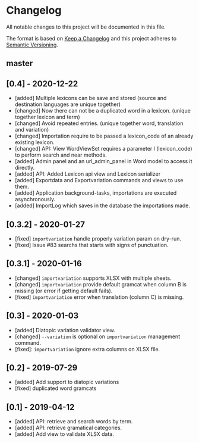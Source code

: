 # Changelog
All notable changes to this project will be documented in this file.

The format is based on [Keep a Changelog](http://keepachangelog.com/en/1.0.0/)
and this project adheres to [Semantic Versioning](http://semver.org/spec/v2.0.0.html).

## master

## [0.4] - 2020-12-22
- [added] Multiple lexicons can be save and stored (source and destination languages are unique together)
- [changed] Now there can not be a duplicated word in a lexicon. (unique together lexicon and term)
- [changed] Avoid repeated entries. (unique together word, translation and variation) 
- [changed] Importation require to be passed a lexicon_code of an already existing lexicon.
- [changed] API: View WordViewSet requires a parameter l (lexicon_code) to perform search and near methods.
- [added] Admin panel and an url_admin_panel in Word model to access it directly.
- [added] API: Added Lexicon api view and Lexicon serializer
- [added] Exportdata and Exportvariation commands and views to use them.
- [added] Application background-tasks, importations are executed asynchronously.
- [added] ImportLog which saves in the database the importations made.

## [0.3.2] - 2020-01-27
- [fixed] `importvariation` handle properly variation param on dry-run.
- [fixed] Issue #83 searchs that starts with signs of punctuation.

## [0.3.1] - 2020-01-16
- [changed] `importvariation` supports XLSX with multiple sheets.
- [changed] `importvariation` provide default gramcat when column B is missing (or
    error if getting default fails).
- [fixed] `importvariation` error when translation (column C) is missing.

## [0.3] - 2020-01-03
- [added] Diatopic variation validator view.
- [changed] `--variation` is optional on `importvariation` management command.
- [fixed]: `importvariation` ignore extra columns on XLSX file.

## [0.2] - 2019-07-29
- [added] Add support to diatopic variations
- [fixed] duplicated word gramcats

## [0.1] - 2019-04-12
- [added] API: retrieve and search words by term.
- [added] API: retrieve gramatical categories.
- [added] Add view to validate XLSX data.
